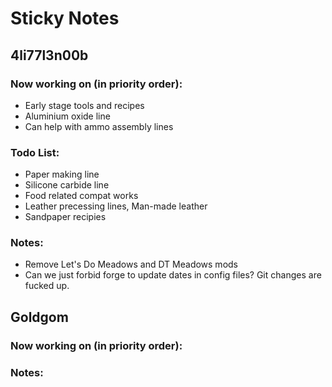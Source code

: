 # Sticky Notes
## 4li77l3n00b
### Now working on (in priority order):
- Early stage tools and recipes
- Aluminium oxide line
- Can help with ammo assembly lines
### Todo List:
- Paper making line
- Silicone carbide line
- Food related compat works
- Leather precessing lines, Man-made leather
- Sandpaper recipies
### Notes:
- Remove Let's Do Meadows and DT Meadows mods
- Can we just forbid forge to update dates in config files? Git changes are fucked up.

## Goldgom
### Now working on (in priority order):

### Notes:
